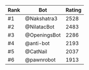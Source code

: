 Rank|Bot|Rating
---|---|---
#1|@Nakshatra3|2528
#2|@NilatacBot|2483
#3|@OpeningsBot|2286
#4|@anti-bot|2193
#5|@CatNail|2037
#6|@pawnrobot|1913
